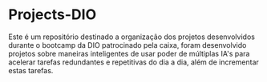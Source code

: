 # Projects-DIO
Este é um repositório destinado a organização dos projetos desenvolvidos durante o bootcamp da DIO patrocinado pela caixa, foram desenvolvido projetos sobre maneiras inteligentes de usar poder de múltiplas IA's para acelerar tarefas redundantes e repetitivas do dia a dia, além de incrementar estas tarefas.
